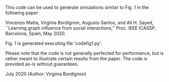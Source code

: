 This code can be used to generate simulations similar to Fig. 1 in the following paper:

Vincenzo Matta, Virginia Bordignon, Augusto Santos, and Ali H. Sayed, ``Learning graph influence from social interactions,'' Proc. IEEE ICASSP, Barcelona, Spain, May 2020.

Fig. 1 is generated executing file 'codefig1.py'.

Please note that the code is not generally perfected for performance, but is rather meant to illustrate certain results from the paper. The code is provided as-is without guarantees.

July 2020 (Author: Virginia Bordignon)
